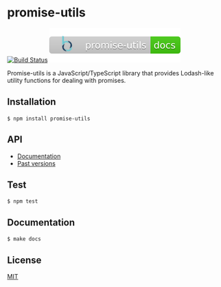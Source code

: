 promise-utils
=============

[![Build Status](https://circleci.com/gh/blend/promise-utils.svg?style=shield)](https://circleci.com/gh/blend/promise-utils)
[![Documentation](docs/badge.svg)](https://github.com/pages/blend/promise-utils/)

Promise-utils is a JavaScript/TypeScript library that provides
Lodash-like utility functions for dealing with promises.

## Installation

```
$ npm install promise-utils
```

## API

- [Documentation][2]
- [Past versions][3]

## Test

```
$ npm test
```

## Documentation

```
$ make docs
```

## License

[MIT](LICENSE)

[1]: https://blend.github.io/promise-utils
[2]: https://blend.github.io/promise-utils/latest/
[3]: https://blend.github.io/promise-utils/versions.html
